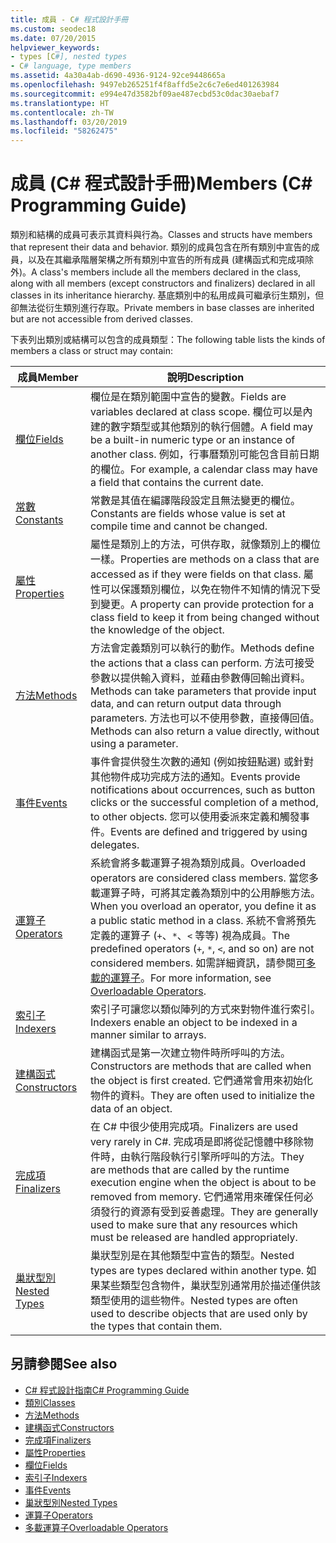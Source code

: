 ```yaml
---
title: 成員 - C# 程式設計手冊
ms.custom: seodec18
ms.date: 07/20/2015
helpviewer_keywords:
- types [C#], nested types
- C# language, type members
ms.assetid: 4a30a4ab-d690-4936-9124-92ce9448665a
ms.openlocfilehash: 9497eb265251f4f8affd5e2c6c7e6ed401263984
ms.sourcegitcommit: e994e47d3582bf09ae487ecbd53c0dac30aebaf7
ms.translationtype: HT
ms.contentlocale: zh-TW
ms.lasthandoff: 03/20/2019
ms.locfileid: "58262475"
---
```

# <a name="members-c-programming-guide"></a><span data-ttu-id="fd4f6-102">成員 (C# 程式設計手冊)</span><span class="sxs-lookup"><span data-stu-id="fd4f6-102">Members (C# Programming Guide)</span></span>
<span data-ttu-id="fd4f6-103">類別和結構的成員可表示其資料與行為。</span><span class="sxs-lookup"><span data-stu-id="fd4f6-103">Classes and structs have members that represent their data and behavior.</span></span> <span data-ttu-id="fd4f6-104">類別的成員包含在所有類別中宣告的成員，以及在其繼承階層架構之所有類別中宣告的所有成員 (建構函式和完成項除外)。</span><span class="sxs-lookup"><span data-stu-id="fd4f6-104">A class's members include all the members declared in the class, along with all members (except constructors and finalizers) declared in all classes in its inheritance hierarchy.</span></span> <span data-ttu-id="fd4f6-105">基底類別中的私用成員可繼承衍生類別，但卻無法從衍生類別進行存取。</span><span class="sxs-lookup"><span data-stu-id="fd4f6-105">Private members in base classes are inherited but are not accessible from derived classes.</span></span>  
  
 <span data-ttu-id="fd4f6-106">下表列出類別或結構可以包含的成員類型：</span><span class="sxs-lookup"><span data-stu-id="fd4f6-106">The following table lists the kinds of members a class or struct may contain:</span></span>  
  
|<span data-ttu-id="fd4f6-107">成員</span><span class="sxs-lookup"><span data-stu-id="fd4f6-107">Member</span></span>|<span data-ttu-id="fd4f6-108">說明</span><span class="sxs-lookup"><span data-stu-id="fd4f6-108">Description</span></span>|  
|------------|-----------------|  
|[<span data-ttu-id="fd4f6-109">欄位</span><span class="sxs-lookup"><span data-stu-id="fd4f6-109">Fields</span></span>](../../../csharp/programming-guide/classes-and-structs/fields.md)|<span data-ttu-id="fd4f6-110">欄位是在類別範圍中宣告的變數。</span><span class="sxs-lookup"><span data-stu-id="fd4f6-110">Fields are variables declared at class scope.</span></span> <span data-ttu-id="fd4f6-111">欄位可以是內建的數字類型或其他類別的執行個體。</span><span class="sxs-lookup"><span data-stu-id="fd4f6-111">A field may be a built-in numeric type or an instance of another class.</span></span> <span data-ttu-id="fd4f6-112">例如，行事曆類別可能包含目前日期的欄位。</span><span class="sxs-lookup"><span data-stu-id="fd4f6-112">For example, a calendar class may have a field that contains the current date.</span></span>|  
|[<span data-ttu-id="fd4f6-113">常數</span><span class="sxs-lookup"><span data-stu-id="fd4f6-113">Constants</span></span>](../../../csharp/programming-guide/classes-and-structs/constants.md)|<span data-ttu-id="fd4f6-114">常數是其值在編譯階段設定且無法變更的欄位。</span><span class="sxs-lookup"><span data-stu-id="fd4f6-114">Constants are fields whose value is set at compile time and cannot be changed.</span></span>|  
|[<span data-ttu-id="fd4f6-115">屬性</span><span class="sxs-lookup"><span data-stu-id="fd4f6-115">Properties</span></span>](../../../csharp/programming-guide/classes-and-structs/properties.md)|<span data-ttu-id="fd4f6-116">屬性是類別上的方法，可供存取，就像類別上的欄位一樣。</span><span class="sxs-lookup"><span data-stu-id="fd4f6-116">Properties are methods on a class that are accessed as if they were fields on that class.</span></span> <span data-ttu-id="fd4f6-117">屬性可以保護類別欄位，以免在物件不知情的情況下受到變更。</span><span class="sxs-lookup"><span data-stu-id="fd4f6-117">A property can provide protection for a class field to keep it from being changed without the knowledge of the object.</span></span>|  
|[<span data-ttu-id="fd4f6-118">方法</span><span class="sxs-lookup"><span data-stu-id="fd4f6-118">Methods</span></span>](../../../csharp/programming-guide/classes-and-structs/methods.md)|<span data-ttu-id="fd4f6-119">方法會定義類別可以執行的動作。</span><span class="sxs-lookup"><span data-stu-id="fd4f6-119">Methods define the actions that a class can perform.</span></span> <span data-ttu-id="fd4f6-120">方法可接受參數以提供輸入資料，並藉由參數傳回輸出資料。</span><span class="sxs-lookup"><span data-stu-id="fd4f6-120">Methods can take parameters that provide input data, and can return output data through parameters.</span></span> <span data-ttu-id="fd4f6-121">方法也可以不使用參數，直接傳回值。</span><span class="sxs-lookup"><span data-stu-id="fd4f6-121">Methods can also return a value directly, without using a parameter.</span></span>|  
|[<span data-ttu-id="fd4f6-122">事件</span><span class="sxs-lookup"><span data-stu-id="fd4f6-122">Events</span></span>](../../../csharp/programming-guide/events/index.md)|<span data-ttu-id="fd4f6-123">事件會提供發生次數的通知 (例如按鈕點選) 或針對其他物件成功完成方法的通知。</span><span class="sxs-lookup"><span data-stu-id="fd4f6-123">Events provide notifications about occurrences, such as button clicks or the successful completion of a method, to other objects.</span></span> <span data-ttu-id="fd4f6-124">您可以使用委派來定義和觸發事件。</span><span class="sxs-lookup"><span data-stu-id="fd4f6-124">Events are defined and triggered by using delegates.</span></span>|  
|[<span data-ttu-id="fd4f6-125">運算子</span><span class="sxs-lookup"><span data-stu-id="fd4f6-125">Operators</span></span>](../../../csharp/programming-guide/statements-expressions-operators/operators.md)|<span data-ttu-id="fd4f6-126">系統會將多載運算子視為類別成員。</span><span class="sxs-lookup"><span data-stu-id="fd4f6-126">Overloaded operators are considered class members.</span></span> <span data-ttu-id="fd4f6-127">當您多載運算子時，可將其定義為類別中的公用靜態方法。</span><span class="sxs-lookup"><span data-stu-id="fd4f6-127">When you overload an operator, you define it as a public static method in a class.</span></span> <span data-ttu-id="fd4f6-128">系統不會將預先定義的運算子 (`+`、`*`、`<` 等等) 視為成員。</span><span class="sxs-lookup"><span data-stu-id="fd4f6-128">The predefined operators (`+`, `*`, `<`, and so on) are not considered members.</span></span> <span data-ttu-id="fd4f6-129">如需詳細資訊，請參閱[可多載的運算子](../../../csharp/programming-guide/statements-expressions-operators/overloadable-operators.md)。</span><span class="sxs-lookup"><span data-stu-id="fd4f6-129">For more information, see [Overloadable Operators](../../../csharp/programming-guide/statements-expressions-operators/overloadable-operators.md).</span></span>|  
|[<span data-ttu-id="fd4f6-130">索引子</span><span class="sxs-lookup"><span data-stu-id="fd4f6-130">Indexers</span></span>](../../../csharp/programming-guide/indexers/index.md)|<span data-ttu-id="fd4f6-131">索引子可讓您以類似陣列的方式來對物件進行索引。</span><span class="sxs-lookup"><span data-stu-id="fd4f6-131">Indexers enable an object to be indexed in a manner similar to arrays.</span></span>|  
|[<span data-ttu-id="fd4f6-132">建構函式</span><span class="sxs-lookup"><span data-stu-id="fd4f6-132">Constructors</span></span>](../../../csharp/programming-guide/classes-and-structs/constructors.md)|<span data-ttu-id="fd4f6-133">建構函式是第一次建立物件時所呼叫的方法。</span><span class="sxs-lookup"><span data-stu-id="fd4f6-133">Constructors are methods that are called when the object is first created.</span></span> <span data-ttu-id="fd4f6-134">它們通常會用來初始化物件的資料。</span><span class="sxs-lookup"><span data-stu-id="fd4f6-134">They are often used to initialize the data of an object.</span></span>|  
|[<span data-ttu-id="fd4f6-135">完成項</span><span class="sxs-lookup"><span data-stu-id="fd4f6-135">Finalizers</span></span>](../../../csharp/programming-guide/classes-and-structs/destructors.md)|<span data-ttu-id="fd4f6-136">在 C# 中很少使用完成項。</span><span class="sxs-lookup"><span data-stu-id="fd4f6-136">Finalizers are used very rarely in C#.</span></span> <span data-ttu-id="fd4f6-137">完成項是即將從記憶體中移除物件時，由執行階段執行引擎所呼叫的方法。</span><span class="sxs-lookup"><span data-stu-id="fd4f6-137">They are methods that are called by the runtime execution engine when the object is about to be removed from memory.</span></span> <span data-ttu-id="fd4f6-138">它們通常用來確保任何必須發行的資源有受到妥善處理。</span><span class="sxs-lookup"><span data-stu-id="fd4f6-138">They are generally used to make sure that any resources which must be released are handled appropriately.</span></span>|  
|[<span data-ttu-id="fd4f6-139">巢狀型別</span><span class="sxs-lookup"><span data-stu-id="fd4f6-139">Nested Types</span></span>](../../../csharp/programming-guide/classes-and-structs/nested-types.md)|<span data-ttu-id="fd4f6-140">巢狀型別是在其他類型中宣告的類型。</span><span class="sxs-lookup"><span data-stu-id="fd4f6-140">Nested types are types declared within another type.</span></span> <span data-ttu-id="fd4f6-141">如果某些類型包含物件，巢狀型別通常用於描述僅供該類型使用的這些物件。</span><span class="sxs-lookup"><span data-stu-id="fd4f6-141">Nested types are often used to describe objects that are used only by the types that contain them.</span></span>|  
  
## <a name="see-also"></a><span data-ttu-id="fd4f6-142">另請參閱</span><span class="sxs-lookup"><span data-stu-id="fd4f6-142">See also</span></span>

- [<span data-ttu-id="fd4f6-143">C# 程式設計指南</span><span class="sxs-lookup"><span data-stu-id="fd4f6-143">C# Programming Guide</span></span>](../../../csharp/programming-guide/index.md)
- [<span data-ttu-id="fd4f6-144">類別</span><span class="sxs-lookup"><span data-stu-id="fd4f6-144">Classes</span></span>](../../../csharp/programming-guide/classes-and-structs/classes.md)
- [<span data-ttu-id="fd4f6-145">方法</span><span class="sxs-lookup"><span data-stu-id="fd4f6-145">Methods</span></span>](../../../csharp/programming-guide/classes-and-structs/methods.md)
- [<span data-ttu-id="fd4f6-146">建構函式</span><span class="sxs-lookup"><span data-stu-id="fd4f6-146">Constructors</span></span>](../../../csharp/programming-guide/classes-and-structs/constructors.md)
- [<span data-ttu-id="fd4f6-147">完成項</span><span class="sxs-lookup"><span data-stu-id="fd4f6-147">Finalizers</span></span>](../../../csharp/programming-guide/classes-and-structs/destructors.md)
- [<span data-ttu-id="fd4f6-148">屬性</span><span class="sxs-lookup"><span data-stu-id="fd4f6-148">Properties</span></span>](../../../csharp/programming-guide/classes-and-structs/properties.md)
- [<span data-ttu-id="fd4f6-149">欄位</span><span class="sxs-lookup"><span data-stu-id="fd4f6-149">Fields</span></span>](../../../csharp/programming-guide/classes-and-structs/fields.md)
- [<span data-ttu-id="fd4f6-150">索引子</span><span class="sxs-lookup"><span data-stu-id="fd4f6-150">Indexers</span></span>](../../../csharp/programming-guide/indexers/index.md)
- [<span data-ttu-id="fd4f6-151">事件</span><span class="sxs-lookup"><span data-stu-id="fd4f6-151">Events</span></span>](../../../csharp/programming-guide/events/index.md)
- [<span data-ttu-id="fd4f6-152">巢狀型別</span><span class="sxs-lookup"><span data-stu-id="fd4f6-152">Nested Types</span></span>](../../../csharp/programming-guide/classes-and-structs/nested-types.md)
- [<span data-ttu-id="fd4f6-153">運算子</span><span class="sxs-lookup"><span data-stu-id="fd4f6-153">Operators</span></span>](../../../csharp/programming-guide/statements-expressions-operators/operators.md)
- [<span data-ttu-id="fd4f6-154">多載運算子</span><span class="sxs-lookup"><span data-stu-id="fd4f6-154">Overloadable Operators</span></span>](../../../csharp/programming-guide/statements-expressions-operators/overloadable-operators.md)
